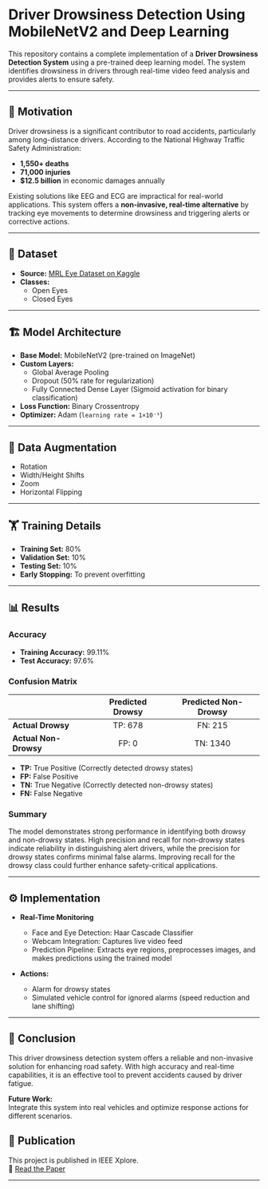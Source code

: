 # Driver Drowsiness Detection Using MobileNetV2 and Deep Learning

This repository contains a complete implementation of a **Driver Drowsiness Detection System** using a pre-trained deep learning model. The system identifies drowsiness in drivers through real-time video feed analysis and provides alerts to ensure safety.

---

## 🚗 Motivation

Driver drowsiness is a significant contributor to road accidents, particularly among long-distance drivers. According to the National Highway Traffic Safety Administration:

- **1,550+ deaths**
- **71,000 injuries**
- **$12.5 billion** in economic damages annually

Existing solutions like EEG and ECG are impractical for real-world applications. This system offers a **non-invasive, real-time alternative** by tracking eye movements to determine drowsiness and triggering alerts or corrective actions.

---

## 📂 Dataset

- **Source:** [MRL Eye Dataset on Kaggle](https://www.kaggle.com/datasets/prasadvpatil/mrl-dataset)
- **Classes:** 
  - Open Eyes
  - Closed Eyes

---

## 🏗️ Model Architecture

- **Base Model:** MobileNetV2 (pre-trained on ImageNet)
- **Custom Layers:**
  - Global Average Pooling
  - Dropout (50% rate for regularization)
  - Fully Connected Dense Layer (Sigmoid activation for binary classification)
- **Loss Function:** Binary Crossentropy
- **Optimizer:** Adam (`learning rate = 1×10⁻⁵`)

---

## 🧪 Data Augmentation

- Rotation
- Width/Height Shifts
- Zoom
- Horizontal Flipping

---

## 🏋️ Training Details

- **Training Set:** 80%
- **Validation Set:** 10%
- **Testing Set:** 10%
- **Early Stopping:** To prevent overfitting

---

## 📊 Results

### Accuracy

- **Training Accuracy:** 99.11%
- **Test Accuracy:** 97.6%

### Confusion Matrix

|                | Predicted Drowsy | Predicted Non-Drowsy |
|----------------|:----------------:|:--------------------:|
| **Actual Drowsy**     | TP: 678           | FN: 215               |
| **Actual Non-Drowsy** | FP: 0             | TN: 1340              |

- **TP:** True Positive (Correctly detected drowsy states)
- **FP:** False Positive
- **TN:** True Negative (Correctly detected non-drowsy states)
- **FN:** False Negative

### Summary

The model demonstrates strong performance in identifying both drowsy and non-drowsy states. High precision and recall for non-drowsy states indicate reliability in distinguishing alert drivers, while the precision for drowsy states confirms minimal false alarms. Improving recall for the drowsy class could further enhance safety-critical applications.

---

## ⚙️ Implementation

- **Real-Time Monitoring**
  - Face and Eye Detection: Haar Cascade Classifier
  - Webcam Integration: Captures live video feed
  - Prediction Pipeline: Extracts eye regions, preprocesses images, and makes predictions using the trained model

- **Actions:**
  - Alarm for drowsy states
  - Simulated vehicle control for ignored alarms (speed reduction and lane shifting)

---

## 🏁 Conclusion

This driver drowsiness detection system offers a reliable and non-invasive solution for enhancing road safety. With high accuracy and real-time capabilities, it is an effective tool to prevent accidents caused by driver fatigue.

**Future Work:**  
Integrate this system into real vehicles and optimize response actions for different scenarios.

## 📄 Publication

This project is published in IEEE Xplore.  
🔗 [Read the Paper](https://ieeexplore.ieee.org/abstract/document/10864200)

---

